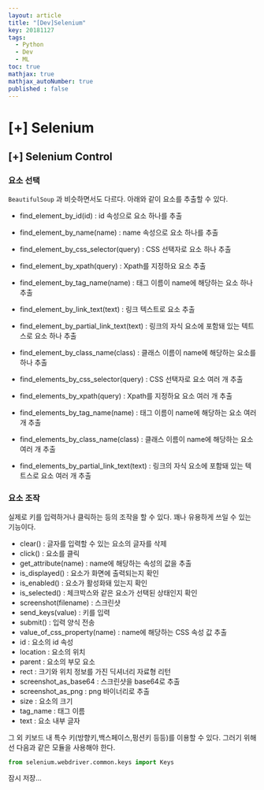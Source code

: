 ```yaml
---
layout: article
title: "[Dev]Selenium"
key: 20181127
tags:
  - Python
  - Dev
  - ML
toc: true
mathjax: true
mathjax_autoNumber: true
published : false
---
```


# [+] Selenium

## [+] Selenium Control

### 요소 선택

`BeautifulSoup` 과 비슷하면서도 다르다.
아래와 같이 요소를 추출할 수 있다.

- find_element_by_id(id) : id 속성으로 요소 하나를 추출

- find_element_by_name(name) : name 속성으로 요소 하나를 추출

- find_element_by_css_selector(query) : CSS 선택자로 요소 하나 추출

- find_element_by_xpath(query) : Xpath를 지정하요 요소 추출

- find_element_by_tag_name(name) : 태그 이름이 name에 해당하는 요소 하나 추출

- find_element_by_link_text(text) : 링크 텍스트로 요소 추출

- find_element_by_partial_link_text(text) : 링크의 자식 요소에 포함돼 있는 텍트스로 요소 하나 추출

- find_element_by_class_name(class) : 클래스 이름이 name에 해당하는 요소를 하나 추출

- find_elements_by_css_selector(query) : CSS 선택자로 요소 여러 개 추출

- find_elements_by_xpath(query) : Xpath를 지정하요 요소 여러 개 추출

- find_elements_by_tag_name(name) : 태그 이름이 name에 해당하는 요소 여러 개 추출

- find_elements_by_class_name(class) : 클래스 이름이 name에 해당하는 요소 여러 개 추출

- find_elements_by_partial_link_text(text) : 링크의 자식 요소에 포함돼 있는 텍트스로 요소 여러 개 추출



### 요소 조작

실제로 키를 입력하거나 클릭하는 등의 조작을 할 수 있다. 꽤나 유용하게 쓰일 수 있는 기능이다.

- clear() : 글자를 입력할 수 있는 요소의 글자를 삭제
- click() : 요소를 클릭
- get_attribute(name) : name에 해당하는 속성의 값을 추출
- is_displayed() : 요소가 화면에 출력되는지 확인
- is_enabled() : 요소가 활성화돼 있는지 확인
- is_selected() : 체크박스와 같은 요소가 선택된 상태인지 확인
- screenshot(filename) : 스크린샷
- send_keys(value) : 키를 입력
- submit() : 입력 양식 전송
- value_of_css_property(name) : name에 해당하는 CSS 속성 값 추출
- id : 요소의 id 속성
- location : 요소의 위치
- parent : 요소의 부모 요소
- rect : 크기와 위치 정보를 가진 딕셔너리 자료형 리턴
- screenshot_as_base64 : 스크린샷을 base64로 추출
- screenshot_as_png : png 바이너리로 추출
- size : 요소의 크기
- tag_name : 태그 이름
- text : 요소 내부 글자

그 외 키보드 내 특수 키(방향키,백스페이스,펑션키 등등)를 이용할 수 있다. 그러기 위해선 다음과 같은 모듈을 사용해야 한다.

```python
from selenium.webdriver.common.keys import Keys
```

잠시 저장...